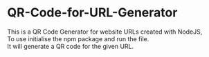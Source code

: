 # QR-Code-for-URL-Generator

This is a QR Code Generator for website URLs created with NodeJS, <br>
To use initialise the npm package and run the file. <br>
It will generate a QR code for the given URL. 
